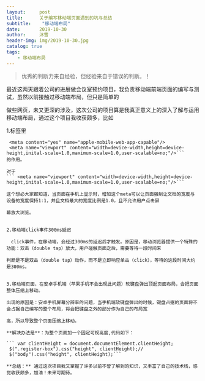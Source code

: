 ```yaml
---
layout:     post
title:      关于编写移动端页面遇到的坑与总结
subtitle:    "移动端布局"
date:       2019-10-30
author:     沐雪
header-img: img/2019-10-30.jpg
catalog: true
tags:
    - 移动端布局
---
```


> 优秀的判断力来自经验，但经验来自于错误的判断。！


最近这两天跟着公司的进展做会议室预约项目，我负责移动端前端页面的编写与测试，虽然以前接触过移动端布局，但只是简单的

做些网页，未又更深的涉及，这次公司的项目算是我真正意义上的深入了解与运用移动端布局，通过这个项目我收获颇多，比如

1.<head>标签里
   ```
    <meta content="yes" name="apple-mobile-web-app-capable"/>
    <meta name="viewport" content="width=device-width,height=device-height,inital-scale=1.0,maximum-scale=1.0,user-scalable=no;"/>```
的作用。

对于
``` <meta name="viewport" content="width=device-width,height=device-height,inital-scale=1.0,maximum-scale=1.0,user-scalable=no;"/>```

这个想必大家都知道，当页面在手机上显示时，增加这个meta可以让页面强制让文档的宽度与设备的宽度保持1:1，并且文档最大的宽度比例是1.0，且不允许用户点击屏

幕放大浏览。


2.移动端click事件300ms延迟

　click事件，在移动端，会经过300ms的延迟后才触发。原因是，移动浏览器提供一个特殊的功能：双击（double tap）放大，用户碰触页面之后，需要等待一段时间来
 
 判断是不是双击（double tap）动作，而不是立即响应单击（click），等待的这段时间大约是300ms。
 
 
 3.移动端页面，在安卓手机端（苹果手机不会出现此问题）软键盘弹出顶起页面布局，会把页面整体压缩上移动。
 
 出现的原因是：安卓手机屏幕分辨率的问题，当手机端软键盘弹出的时候，键盘占据的页面将不会占据自己编写的整个布局，将会把键盘之外的部分作为自己的布局宽
 
 高，所以导致整个页面压缩上移动。
 
 **解决办法是**：为整个页面加一个固定可视高度,代码如下：
 
 ``` var clientHeight = document.documentElement.clientHeight;
    $(".register-box").css("height", clientHeight);//
    $("body").css("height", clientHeight);```
    
**总结：** 通过这次项目我又掌握了许多以前不曾了解到的知识，又丰富了自己的技术栈，感觉收获颇多，加油！未来可期待。
